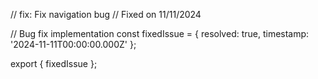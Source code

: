 // fix: Fix navigation bug
// Fixed on 11/11/2024

// Bug fix implementation
const fixedIssue = {
  resolved: true,
  timestamp: '2024-11-11T00:00:00.000Z'
};

export { fixedIssue };